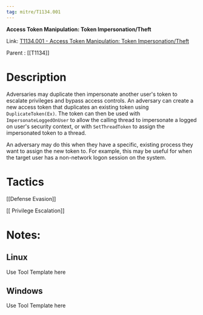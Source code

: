 ```yaml
---
tag: mitre/T1134.001
---
```


**Access Token Manipulation: Token Impersonation/Theft**

Link: [T1134.001 - Access Token Manipulation: Token Impersonation/Theft](https://attack.mitre.org/techniques/T1134/001)

Parent : [[T1134]]


# Description

Adversaries may duplicate then impersonate another user's token to escalate privileges and bypass access controls. An adversary can create a new access token that duplicates an existing token using <code>DuplicateToken(Ex)</code>. The token can then be used with <code>ImpersonateLoggedOnUser</code> to allow the calling thread to impersonate a logged on user's security context, or with <code>SetThreadToken</code> to assign the impersonated token to a thread.

An adversary may do this when they have a specific, existing process they want to assign the new token to. For example, this may be useful for when the target user has a non-network logon session on the system.

# Tactics


[[Defense Evasion]]

[[ Privilege Escalation]]


# Notes:

## Linux

Use Tool Template here

## Windows

Use Tool Template here